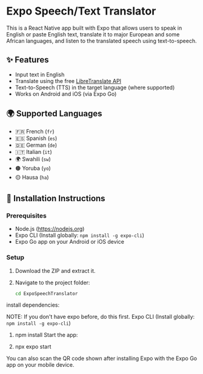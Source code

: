 # Expo Speech/Text Translator

This is a React Native app built with Expo that allows users to speak in English or paste English text, translate it to major European and some African languages, and listen to the translated speech using text-to-speech.

## ✨ Features

- Input text in English
- Translate using the free [LibreTranslate API](https://libretranslate.com)
- Text-to-Speech (TTS) in the target language (where supported)
- Works on Android and iOS (via Expo Go)

## 🌍 Supported Languages

- 🇫🇷 French (`fr`)
- 🇪🇸 Spanish (`es`)
- 🇩🇪 German (`de`)
- 🇮🇹 Italian (`it`)
- 🌍 Swahili (`sw`)
- 🟤 Yoruba (`yo`)
- 🟡 Hausa (`ha`)

## 🚀 Installation Instructions

### Prerequisites

- Node.js (https://nodejs.org)
- Expo CLI (Install globally: `npm install -g expo-cli`)
- Expo Go app on your Android or iOS device

### Setup

1. Download the ZIP and extract it.
2. Navigate to the project folder:

   ```bash
   cd ExpoSpeechTranslator


install dependencies:


NOTE: If you don't have expo before, do this first.
Expo CLI (Install globally: `npm install -g expo-cli`)

1. npm install
Start the app:


2. npx expo start

You can also scan the QR code shown after installing Expo with the Expo Go app on your mobile device.
